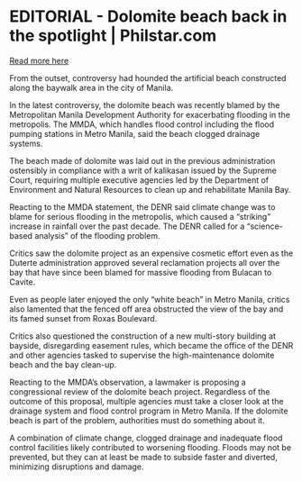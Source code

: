 # EDITORIAL - Dolomite beach back in the spotlight | Philstar.com

[Read more here](https://www.philstar.com/opinion/2025/07/18/2458811/editorial-dolomite-beach-back-spotlight)

From the outset, controversy had hounded the artificial beach constructed along the baywalk area in the city of Manila.

In the latest controversy, the dolomite beach was recently blamed by the Metropolitan Manila Development Authority for exacerbating flooding in the metropolis. The MMDA, which handles flood control including the flood pumping stations in Metro Manila, said the beach clogged drainage systems.

The beach made of dolomite was laid out in the previous administration ostensibly in compliance with a writ of kalikasan issued by the Supreme Court, requiring multiple executive agencies led by the Department of Environment and Natural Resources to clean up and rehabilitate Manila Bay.

Reacting to the MMDA statement, the DENR said climate change was to blame for serious flooding in the metropolis, which caused a “striking” increase in rainfall over the past decade. The DENR called for a “science-based analysis” of the flooding problem.

Critics saw the dolomite project as an expensive cosmetic effort even as the Duterte administration approved several reclamation projects all over the bay that have since been blamed for massive flooding from Bulacan to Cavite.

Even as people later enjoyed the only “white beach” in Metro Manila, critics also lamented that the fenced off area obstructed the view of the bay and its famed sunset from Roxas Boulevard.

Critics also questioned the construction of a new multi-story building at bayside, disregarding easement rules, which became the office of the DENR and other agencies tasked to supervise the high-maintenance dolomite beach and the bay clean-up.

Reacting to the MMDA’s observation, a lawmaker is proposing a congressional review of the dolomite beach project. Regardless of the outcome of this proposal, multiple agencies must take a closer look at the drainage system and flood control program in Metro Manila. If the dolomite beach is part of the problem, authorities must do something about it.

A combination of climate change, clogged drainage and inadequate flood control facilities likely contributed to worsening flooding. Floods may not be prevented, but they can at least be made to subside faster and diverted, minimizing disruptions and damage.